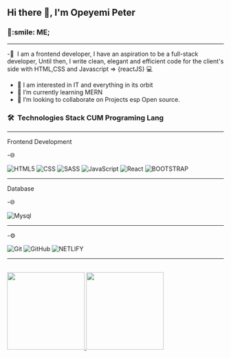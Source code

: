 <h2> Hi there 👋, I'm Opeyemi Peter </h2>

<h3> 👨:smile: ME;   </h3>
<hr/>

-👨   &nbsp;I am a frontend developer, I have an aspiration to be a full-stack developer,   Until then, I write clean, elegant and efficient code for the client's side with            HTML,CSS and Javascript => {reactJS} 💻
- 🔭 I am interested in IT and everything in its orbit
- 🌱 I’m currently learning MERN
- 👯 I’m looking to collaborate on Projects esp Open source.

<h3> 🛠 &nbsp;Technologies Stack CUM Programing Lang</h3>

<hr/>
<p>Frontend Development</p>
  -🌐&nbsp;
  
  
  
  
  ![HTML5](https://img.shields.io/badge/html5-444444?style=for-the-badge&logo=HTML5)
  ![CSS](https://img.shields.io/badge/css-444444?style=for-the-badge&logo=CSS3)
  ![SASS](https://img.shields.io/badge/-SASS-444444?style=for-the-badge&logo=SCSS)
       ![JavaScript](https://img.shields.io/badge/-JavaScript-444444?style=for-the-badge&logo=javascript)
       ![React](https://img.shields.io/badge/-React-444444?style=for-the-badge&logo=react)
       ![BOOTSTRAP](https://img.shields.io/badge/-Bootstrap-444444?style=for-the-badge&logo=bootstrap)
       

 <hr/>
 <p>Database</p>
 -🌐&nbsp;
 
  ![Mysql](https://img.shields.io/badge/-Mysql-333333?style=for-the-badge&logo=mysql)
<hr/>
-⚙️ &nbsp;
 
   ![Git](https://img.shields.io/badge/-Git-333333?style=for-the-badge&logo=git)
                                         ![GitHub](https://img.shields.io/badge/-GitHub-333333?style=for-the-badge&logo=github)
                                         ![NETLIFY](https://img.shields.io/badge/-Netlify-333333?style=for-the-badge&logo=netlify)
                                         
  <hr/>                                  
<br/>
<a href="https://github.com/AVS1508">
  <img height="180em" src="https://github-readme-stats.vercel.app/api?username=opeyemipeter1759&theme=radical&show_icons=true" />
  <img height="180em" src="https://github-readme-stats.vercel.app/api/top-langs/?username=opeyemipeter1759&theme=radical&layout=compact" />
  </a>

                                         
